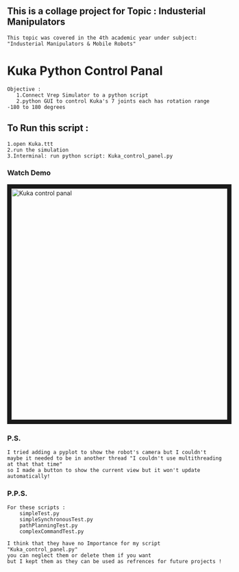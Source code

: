 ## This is a collage project for Topic : Industerial Manipulators
    This topic was covered in the 4th academic year under subject: "Industerial Manipulators & Mobile Robots"

# Kuka Python Control Panal 
    Objective :
       1.Connect Vrep Simulator to a python script
       2.python GUI to control Kuka's 7 joints each has rotation range -180 to 180 degrees  

## To Run this script : 
    1.open Kuka.ttt 
    2.run the simulation
    3.Interminal: run python script: Kuka_control_panel.py
    
### Watch Demo 
<a href="https://vimeo.com/393621221" target="_blank"><img src="https://user-images.githubusercontent.com/20871534/75229630-fdb12500-57ba-11ea-9e58-d8789a48127b.jpg" alt="Kuka control panal" width="960" height="540" border="10" /></a>

### P.S.
    I tried adding a pyplot to show the robot's camera but I couldn't
    maybe it needed to be in another thread "I couldn't use multithreading at that that time"
    so I made a button to show the current view but it won't update automatically!

### P.P.S. 
    For these scripts : 
        simpleTest.py
        simpleSynchronousTest.py
        pathPlanningTest.py
        complexCommandTest.py

    I think that they have no Importance for my script "Kuka_control_panel.py"
    you can neglect them or delete them if you want
    but I kept them as they can be used as refrences for future projects !  
    
 


